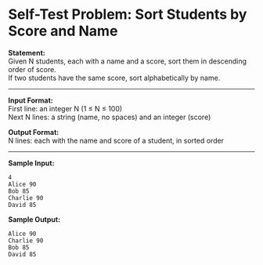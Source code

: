 # Self-Test Problem: Sort Students by Score and Name

**Statement:**  
Given N students, each with a name and a score, sort them in descending order of score.  
If two students have the same score, sort alphabetically by name.

---

**Input Format:**  
First line: an integer N (1 ≤ N ≤ 100)  
Next N lines: a string (name, no spaces) and an integer (score)

**Output Format:**  
N lines: each with the name and score of a student, in sorted order

---

**Sample Input:**
```
4
Alice 90
Bob 85
Charlie 90
David 85
```

**Sample Output:**
```
Alice 90
Charlie 90
Bob 85
David 85
```
